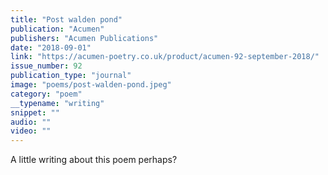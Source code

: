 ```yaml
---
title: "Post walden pond"
publication: "Acumen"
publishers: "Acumen Publications"
date: "2018-09-01"
link: "https://acumen-poetry.co.uk/product/acumen-92-september-2018/"
issue_number: 92
publication_type: "journal"
image: "poems/post-walden-pond.jpeg"
category: "poem"
__typename: "writing"
snippet: ""
audio: ""
video: ""
---
```

A little writing about this poem perhaps?

